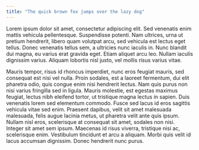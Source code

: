 ```yaml
---
title: "The quick brown fox jumps over the lazy dog"
---
```


Lorem ipsum dolor sit amet, consectetur adipiscing elit. Sed venenatis enim mattis vehicula pellentesque. Suspendisse potenti. Nam ultrices, urna ut pretium hendrerit, libero quam volutpat arcu, sed vehicula est lectus eget tellus. Donec venenatis tellus sem, a ultricies nunc iaculis in. Nunc blandit dui magna, eu varius erat gravida eget. Etiam aliquet arcu leo. Nullam iaculis dignissim varius. Aliquam lobortis nisl justo, vel mollis risus varius vitae.

Mauris tempor, risus id rhoncus imperdiet, nunc eros feugiat mauris, sed consequat est nisi vel nulla. Proin sodales, est a laoreet fermentum, dui elit pharetra odio, quis congue enim nisi hendrerit lectus. Nam quis purus non nisi varius fringilla sed in ligula. Mauris molestie, est egestas maximus feugiat, lectus nibh eleifend tortor, ut tristique magna lectus in sapien. Duis venenatis lorem sed elementum commodo. Fusce sed lacus id eros sagittis vehicula vitae sed enim. Praesent dapibus, velit sit amet malesuada malesuada, felis augue lacinia metus, ut pharetra velit ante quis ipsum. Nullam nisl eros, scelerisque at consequat sit amet, sodales non nisi. Integer sit amet sem ipsum. Maecenas id risus viverra, tristique nisi ac, scelerisque enim. Vestibulum tincidunt et arcu a aliquam. Morbi quis velit id lacus accumsan dignissim. Donec hendrerit nunc purus.
